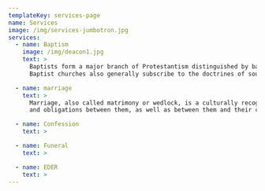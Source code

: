 ```yaml
---
templateKey: services-page
name: Services
image: /img/services-jumbotron.jpg
services:
  - name: Baptism
    image: /img/deacon1.jpg
    text: >
      Baptists form a major branch of Protestantism distinguished by baptizing professing Christian believers only, and doing so by complete immersion. 
      Baptist churches also generally subscribe to the doctrines of soul competency, sola fide, sola scriptura and congregationalist church government.

  - name: marriage
    text: >
      Marriage, also called matrimony or wedlock, is a culturally recognised union between people, called spouses, that establishes rights 
      and obligations between them, as well as between them and their children, and between them and their in-laws.

  - name: Confession
    text: >

  - name: Funeral
    text: >

  - name: EDER
    text: >
---
```

